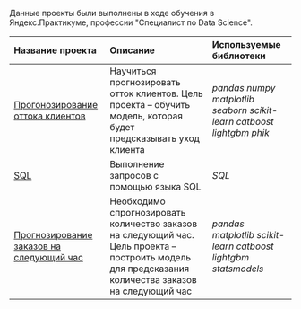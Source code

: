 Данные проекты были выполнены в ходе обучения в Яндекс.Практикуме, профессии "Специалист по Data Science".


| Название проекта | Описание | Используемые библиотеки | 
| :---------------------- | :---------------------- | :---------------------- |
| [Прогонозирование оттока клиентов](https://github.com/MariaRakhova/Projects/tree/main/Customer_outflow) | Научиться прогнозировать отток клиентов. Цель проекта – обучить модель, которая будет предсказывать уход клиента| *pandas* *numpy* *matplotlib* *seaborn* *scikit-learn* *catboost* *lightgbm* *phik*|
| [SQL](https://github.com/MariaRakhova/Projects/tree/main/SQL) | Выполнение запросов с помощью языка SQL| *SQL*|
| [Прогнозирование заказов на следующий час](https://github.com/MariaRakhova/Projects/tree/main/Time_Series) | Необходимо спрогнозировать количество заказов на следующий час. Цель проекта – построить модель для предсказания количества заказов на следующий час| *pandas* *matplotlib* *scikit-learn* *catboost* *lightgbm* *statsmodels*|
